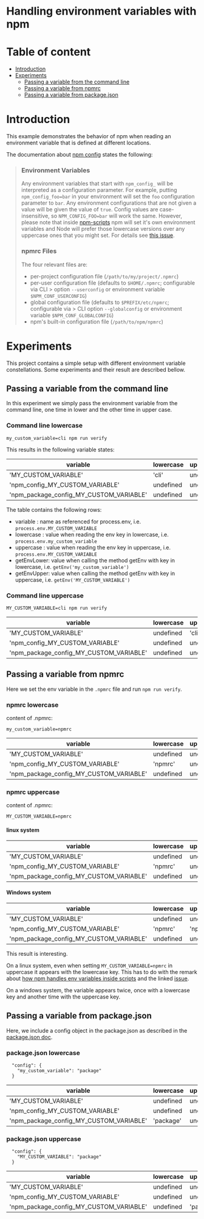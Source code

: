 # Handling environment variables with npm

# Table of content

- [Introduction](#introduction)
- [Experiments](#experiments)
    - [Passing a variable from the command line](#passing-a-variable-from-the-command-line)
    - [Passing a variable from npmrc](#passing-a-variable-from-npmrc)
    - [Passing a variable from package.json](#passing-a-variable-from-package.json)

# Introduction

This example demonstrates the behavior of npm when reading an environment variable that is defined at different
locations.

The documentation about [npm config](https://docs.npmjs.com/cli/v8/using-npm/config) states the following:

> ### Environment Variables
>
> Any environment variables that start with `npm_config_` will be
> interpreted as a configuration parameter. For example, putting
> `npm_config_foo=bar` in your environment will set the `foo`
> configuration parameter to `bar`. Any environment configurations that
> are not given a value will be given the value of `true`. Config
> values are case-insensitive, so `NPM_CONFIG_FOO=bar` will work the
> same. However, please note that inside [npm-scripts](/misc/scripts)
> npm will set it's own environment variables and Node will prefer
> those lowercase versions over any uppercase ones that you might set.
> For details see [this issue](https://github.com/npm/npm/issues/14528).
>
> ### npmrc Files
>
> The four relevant files are:
>
> * per-project configuration file (`/path/to/my/project/.npmrc`)
> * per-user configuration file (defaults to `$HOME/.npmrc`; configurable via CLI
    >   option `--userconfig` or environment variable `$NPM_CONF_USERCONFIG`)
> * global configuration file (defaults to `$PREFIX/etc/npmrc`; configurable via
    >   CLI option `--globalconfig` or environment variable `$NPM_CONF_GLOBALCONFIG`)
> * npm's built-in configuration file (`/path/to/npm/npmrc`)

# Experiments

This project contains a simple setup with different environment variable constellations. Some experiments and their
result are described bellow.

## Passing a variable from the command line

In this experiment we simply pass the environment variable from the command line, one time in lower and the other time
in upper case.

### Command line lowercase

```
my_custom_variable=cli npm run verify
```

This results in the following variable states:

|                variable                 | lowercase | uppercase | getEnvLower | getEnvUpper |
|-----------------------------------------|-----------|-----------|-------------|-------------|
|          'MY_CUSTOM_VARIABLE'           |   'cli'   | undefined |    'cli'    |  undefined  |
|     'npm_config_MY_CUSTOM_VARIABLE'     | undefined | undefined |    'cli'    |  undefined  |
| 'npm_package_config_MY_CUSTOM_VARIABLE' | undefined | undefined |    'cli'    |  undefined  |

The table contains the following rows:

- variable   :  name as referenced for process.env, i.e. `process.env.MY_CUSTOM_VARIABLE`
- lowercase  : value when reading the env key in lowercase, i.e. `process.env.my_custom_variable`
- uppercase  : value when reading the env key in uppercase, i.e. `process.env.MY_CUSTOM_VARIABLE`
- getEnvLower: value when calling the method getEnv with key in lowercase, i.e. `getEnv('my_custom_variable')`
- getEnvUpper: value when calling the method getEnv with key in uppercase, i.e. `getEnv('MY_CUSTOM_VARIABLE')`

### Command line uppercase

```
MY_CUSTOM_VARIABLE=cli npm run verify
```

|                variable                 | lowercase | uppercase | getEnvLower | getEnvUpper |
|-----------------------------------------|-----------|-----------|-------------|-------------|
|          'MY_CUSTOM_VARIABLE'           | undefined |   'cli'   |  undefined  |    'cli'    |
|     'npm_config_MY_CUSTOM_VARIABLE'     | undefined | undefined |  undefined  |    'cli'    |
| 'npm_package_config_MY_CUSTOM_VARIABLE' | undefined | undefined |  undefined  |    'cli'    |

## Passing a variable from npmrc

Here we set the env variable in the `.npmrc` file and run `npm run verify`.

### npmrc lowercase

content of .npmrc:

```
my_custom_variable=npmrc
```

|                variable                 | lowercase | uppercase | getEnvLower | getEnvUpper |
|-----------------------------------------|-----------|-----------|-------------|-------------|
|          'MY_CUSTOM_VARIABLE'           | undefined | undefined |   'npmrc'   |  undefined  |
|     'npm_config_MY_CUSTOM_VARIABLE'     |  'npmrc'  | undefined |   'npmrc'   |  undefined  |
| 'npm_package_config_MY_CUSTOM_VARIABLE' | undefined | undefined |   'npmrc'   |  undefined  |

### npmrc uppercase

content of .npmrc:

```
MY_CUSTOM_VARIABLE=npmrc
```
#### linux system

|                variable                 | lowercase | uppercase | getEnvLower | getEnvUpper |
|-----------------------------------------|-----------|-----------|-------------|-------------|
|          'MY_CUSTOM_VARIABLE'           | undefined | undefined |   'npmrc'   |  undefined  |
|     'npm_config_MY_CUSTOM_VARIABLE'     |  'npmrc'  | undefined |   'npmrc'   |  undefined  |
| 'npm_package_config_MY_CUSTOM_VARIABLE' | undefined | undefined |   'npmrc'   |  undefined  |

#### Windows system
|                variable                 | lowercase | uppercase | getEnvLower | getEnvUpper |
|-----------------------------------------|-----------|-----------|-------------|-------------|
|          'MY_CUSTOM_VARIABLE'           | undefined | undefined |   'npmrc'   |   'npmrc'   |
|     'npm_config_MY_CUSTOM_VARIABLE'     |  'npmrc'  |  'npmrc'  |   'npmrc'   |   'npmrc'   |
| 'npm_package_config_MY_CUSTOM_VARIABLE' | undefined | undefined |   'npmrc'   |   'npmrc'   |


This result is interesting.

On a linux system, even when setting `MY_CUSTOM_VARIABLE=npmrc` in uppercase it appears with the lowercase key.
This has to do with the remark about [how npm handles env variables inside scripts](https://docs.npmjs.com/cli/v8/using-npm/config#environment-variables)
and the linked [issue](https://github.com/npm/npm/issues/14528).

On a windows system, the variable appears twice, once with a lowercase key and another time with the uppercase key.

## Passing a variable from package.json

Here, we include a config object in the package.json as described in
the [package.json doc](https://docs.npmjs.com/cli/v8/configuring-npm/package-json#config).

### package.json lowercase

```
  "config": {
    "my_custom_variable": "package"
  }
```

|                variable                 | lowercase | uppercase | getEnvLower | getEnvUpper |
|-----------------------------------------|-----------|-----------|-------------|-------------|
|          'MY_CUSTOM_VARIABLE'           | undefined | undefined |  'package'  |  undefined  |
|     'npm_config_MY_CUSTOM_VARIABLE'     | undefined | undefined |  'package'  |  undefined  |
| 'npm_package_config_MY_CUSTOM_VARIABLE' | 'package' | undefined |  'package'  |  undefined  |

### package.json uppercase

```
  "config": {
    "MY_CUSTOM_VARIABLE": "package"
  }
```

|                variable                 | lowercase | uppercase | getEnvLower | getEnvUpper |
|-----------------------------------------|-----------|-----------|-------------|-------------|
|          'MY_CUSTOM_VARIABLE'           | undefined | undefined |  undefined  |  'package'  |
|     'npm_config_MY_CUSTOM_VARIABLE'     | undefined | undefined |  undefined  |  'package'  |
| 'npm_package_config_MY_CUSTOM_VARIABLE' | undefined | 'package' |  undefined  |  'package'  |

